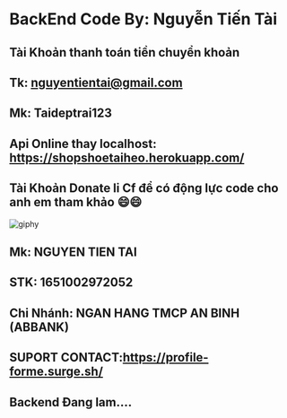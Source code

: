 # BackEnd Code By: Nguyễn Tiến Tài

## Tài Khoản thanh toán tiền chuyển khoản

## Tk: nguyentientai@gmail.com

## Mk: Taideptrai123

## Api Online thay localhost: https://shopshoetaiheo.herokuapp.com/

## Tài Khoản Donate li Cf để có động lực code cho anh em tham khảo 😄😄

![giphy](https://3.bp.blogspot.com/-SzGvXn2sTmw/V6k-90GH3ZI/AAAAAAAAIsk/Q678Pil-0kITLPa3fD--JkNdnJVKi_BygCLcB/s1600/cf10-fbc08%2B%25281%2529.gif)

## Mk: NGUYEN TIEN TAI

## STK: 1651002972052

## Chi Nhánh: NGAN HANG TMCP AN BINH (ABBANK)

## SUPORT CONTACT:https://profile-forme.surge.sh/

## Backend Đang lam....
